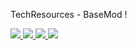 TechResources - BaseMod !

[![](http://cf.way2muchnoise.eu/title/iglee-library.svg) ![](http://cf.way2muchnoise.eu/iglee-library.svg) ![](https://cf.way2muchnoise.eu/packs/iglee-library.svg) ![](http://cf.way2muchnoise.eu/versions/iglee-library.svg)](https://www.curseforge.com/minecraft/mc-mods/iglee-library)